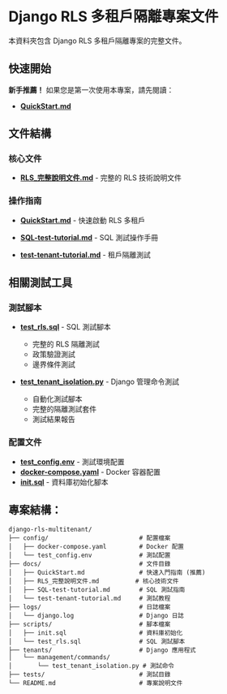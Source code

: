 # Django RLS 多租戶隔離專案文件

本資料夾包含 Django RLS 多租戶隔離專案的完整文件。

## 快速開始

**新手推薦！** 如果您是第一次使用本專案，請先閱讀：

- **[QuickStart.md](docs/QuickStart.md)**

## 文件結構

### 核心文件

- **[RLS\_完整說明文件.md](docs/RLS_完整說明文件.md)** - 完整的 RLS 技術說明文件

### 操作指南

- **[QuickStart.md](docs/QuickStart.md)** - 快速啟動 RLS 多租戶

- **[SQL-test-tutorial.md](docs/SQL-test-tutorial.md)** - SQL 測試操作手冊

- **[test-tenant-tutorial.md](docs/test-tenant-tutorial.md)** - 租戶隔離測試

## 相關測試工具

### 測試腳本

- **[test_rls.sql](scripts/test_rls.sql)** - SQL 測試腳本

  - 完整的 RLS 隔離測試
  - 政策驗證測試
  - 邊界條件測試

- **[test_tenant_isolation.py](tenants/management/commands/test_tenant_isolation.py)** - Django 管理命令測試
  - 自動化測試腳本
  - 完整的隔離測試套件
  - 測試結果報告

### 配置文件

- **[test_config.env](config/test_config.env)** - 測試環境配置
- **[docker-compose.yaml](config/docker-compose.yaml)** - Docker 容器配置
- **[init.sql](scripts/init.sql)** - 資料庫初始化腳本

## **專案結構：**

```
django-rls-multitenant/
├── config/                         # 配置檔案
│   ├── docker-compose.yaml         # Docker 配置
│   └── test_config.env             # 測試配置
├── docs/                           # 文件目錄
│   ├── QuickStart.md               # 快速入門指南 (推薦)
│   ├── RLS_完整說明文件.md          # 核心技術文件
│   ├── SQL-test-tutorial.md        # SQL 測試指南
│   └── test-tenant-tutorial.md     # 測試教程
├── logs/                           # 日誌檔案
│   └── django.log                  # Django 日誌
├── scripts/                        # 腳本檔案
│   ├── init.sql                    # 資料庫初始化
│   └── test_rls.sql                # SQL 測試腳本
├── tenants/                        # Django 應用程式
│   └── management/commands/
│       └── test_tenant_isolation.py # 測試命令
├── tests/                          # 測試目錄
└── README.md                       # 專案說明文件
```
